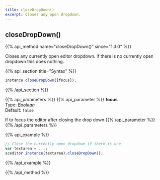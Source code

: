 ```yaml
---
title: closeDropDown()
excerpt: Closes any open dropdown.
---
```

## closeDropDown()

{{% api_method name="closeDropDown()" since="1.3.0" %}}

Closes any currently open editor dropdown. If there is no currently open dropdown
this does nothing.


{{% api_section title="Syntax" %}}
```js
instance.closeDropDown([focus]);
```
{{% /api_section %}}


{{% api_parameters %}}
{{% api_parameter %}}
**focus**  
Type: *[Boolean](/api/types/#bool)*  
Default: `false`

If to focus the editor after closing the drop down
{{% /api_parameter %}}
{{% /api_parameters %}}


{{% api_example %}}
```js
// Close the currently open dropdown if there is one
var textarea = ...;
sceditor.instance(textarea).closeDropDown();
```
{{% /api_example %}}

{{% /api_method %}}
